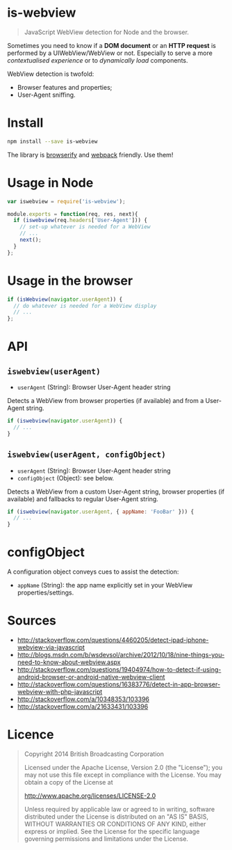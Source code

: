 # is-webview

> JavaScript WebView detection for Node and the browser.

Sometimes you need to know if a **DOM document** or an **HTTP request** is performed by a UIWebView/WebView or not.
Especially to serve a more *contextualised experience* or to *dynamically load* components.

WebView detection is twofold:
- Browser features and properties;
- User-Agent sniffing.

# Install

```bash
npm install --save is-webview
```

The library is [browserify]() and [webpack]() friendly. Use them!

# Usage in Node

```js
var iswebview = require('is-webview');

module.exports = function(req, res, next){
  if (iswebview(req.headers['User-Agent'])) {
    // set-up whatever is needed for a WebView
    // ...
    next();
  }
};
```

# Usage in the browser

```js
if (isWebview(navigator.userAgent)) {
  // do whatever is needed for a WebView display
  // ...
};
```

# API

## `iswebview(userAgent)`

- `userAgent` (String): Browser User-Agent header string

Detects a WebView from browser properties (if available) and from a User-Agent string.

```js
if (iswebview(navigator.userAgent)) {
  // ...
}
```

## `iswebview(userAgent, configObject)`

- `userAgent` (String): Browser User-Agent header string
- `configObject` (Object): see below.

Detects a WebView from a custom User-Agent string, browser properties (if available) and fallbacks to regular User-Agent string.

```js
if (iswebview(navigator.userAgent, { appName: 'FooBar' })) {
  // ...
}
```

# configObject

A configuration object conveys cues to assist the detection:

- `appName` (String): the app name explicitly set in your WebView properties/settings.


# Sources

- http://stackoverflow.com/questions/4460205/detect-ipad-iphone-webview-via-javascript
- http://blogs.msdn.com/b/wsdevsol/archive/2012/10/18/nine-things-you-need-to-know-about-webview.aspx
- http://stackoverflow.com/questions/19404974/how-to-detect-if-using-android-browser-or-android-native-webview-client
- http://stackoverflow.com/questions/16383776/detect-in-app-browser-webview-with-php-javascript
- http://stackoverflow.com/a/10348353/103396
- http://stackoverflow.com/a/21633431/103396

# Licence

> Copyright 2014 British Broadcasting Corporation
>
> Licensed under the Apache License, Version 2.0 (the "License"); you may not use this file except in compliance with the License. You may obtain a copy of the License at
>
> http://www.apache.org/licenses/LICENSE-2.0
>
> Unless required by applicable law or agreed to in writing, software distributed under the License is distributed on an "AS IS" BASIS, WITHOUT WARRANTIES OR CONDITIONS OF ANY KIND, either express or implied. See the License for the specific language governing permissions and limitations under the License.
